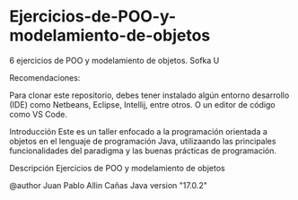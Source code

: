 # Ejercicios-de-POO-y-modelamiento-de-objetos
6 ejercicios de POO y modelamiento de objetos. Sofka U

Recomendaciones:

Para clonar este repositorio, debes tener instalado algún entorno desarrollo (IDE) como Netbeans, Eclipse, Intellij, entre otros. O un editor de código como VS Code.

Introducción
Este es un taller enfocado a la programación orientada a objetos en el lenguaje de programación Java, utilizaando las principales funcionalidades del paradigma y las buenas prácticas de programación.

Descripción
Ejercicios de POO y modelamiento de objetos

@author Juan Pablo Allin Cañas
Java version "17.0.2" 

